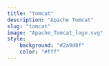 ```yaml
---
title: "tomcat"
description: "Apache Tomcat"
slug: "tomcat"
image: "Apache_Tomcat_logo.svg"
style:
    background: "#2a9d8f"
    color: "#fff"
---
```

